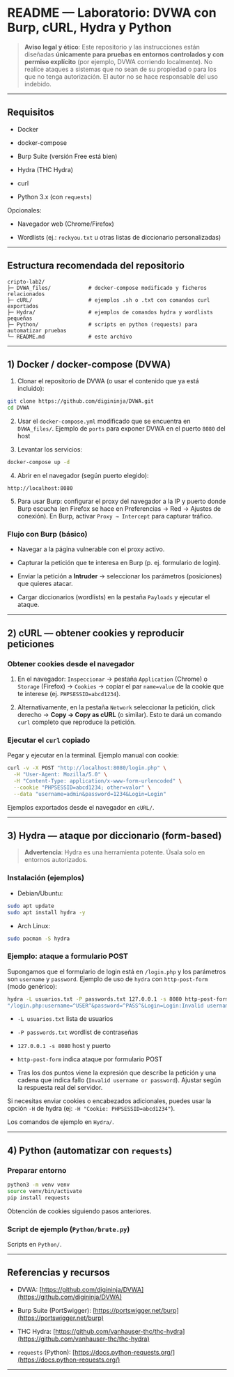 # README — Laboratorio: DVWA con Burp, cURL, Hydra y Python

> **Aviso legal y ético**: Este repositorio y las instrucciones están diseñadas **únicamente para pruebas en entornos controlados y con permiso explícito** (por ejemplo, DVWA corriendo localmente). No realice ataques a sistemas que no sean de su propiedad o para los que no tenga autorización. El autor no se hace responsable del uso indebido.

---

## Requisitos

- Docker
    
- docker-compose
    
- Burp Suite (versión Free está bien)
    
- Hydra (THC Hydra)
    
- curl
    
- Python 3.x (con `requests`)
    

Opcionales:

- Navegador web (Chrome/Firefox)
    
- Wordlists (ej.: `rockyou.txt` u otras listas de diccionario personalizadas)
    

---

## Estructura recomendada del repositorio

```
cripto-lab2/
├─ DVWA_files/            # docker-compose modificado y ficheros relacionados
├─ cURL/                  # ejemplos .sh o .txt con comandos curl exportados
├─ Hydra/                 # ejemplos de comandos hydra y wordlists pequeñas
├─ Python/                # scripts en python (requests) para automatizar pruebas
└─ README.md              # este archivo
```

---

## 1) Docker / docker-compose (DVWA)

1. Clonar el repositorio de DVWA (o usar el contenido que ya está incluido):
    

```bash
git clone https://github.com/digininja/DVWA.git
cd DVWA
```

2. Usar el `docker-compose.yml` modificado que se encuentra en `DVWA_files/`. Ejemplo de `ports` para exponer DVWA en el puerto `8080` del host

3. Levantar los servicios:
    

```bash
docker-compose up -d
```

4. Abrir en el navegador (según puerto elegido):
    

```
http://localhost:8080 
```

5. Para usar Burp: configurar el proxy del navegador a la IP y puerto donde Burp escucha (en Firefox se hace en Preferencias → Red → Ajustes de conexión). En Burp, activar `Proxy → Intercept` para capturar tráfico.
    

### Flujo con Burp (básico)

- Navegar a la página vulnerable con el proxy activo.
    
- Capturar la petición que te interesa en Burp (p. ej. formulario de login).
    
- Enviar la petición a **Intruder** → seleccionar los parámetros (posiciones) que quieres atacar.
    
- Cargar diccionarios (wordlists) en la pestaña `Payloads` y ejecutar el ataque.
    

---

## 2) cURL — obtener cookies y reproducir peticiones

### Obtener cookies desde el navegador

1. En el navegador: `Inspeccionar` → pestaña `Application` (Chrome) o `Storage` (Firefox) → `Cookies` → copiar el par `name=value` de la cookie que te interese (ej. `PHPSESSID=abcd1234`).
    
2. Alternativamente, en la pestaña `Network` seleccionar la petición, click derecho → **Copy -> Copy as cURL** (o similar). Esto te dará un comando `curl` completo que reproduce la petición.
    

### Ejecutar el `curl` copiado

Pegar y ejecutar en la terminal. Ejemplo manual con cookie:

```bash
curl -v -X POST "http://localhost:8080/login.php" \
  -H "User-Agent: Mozilla/5.0" \
  -H "Content-Type: application/x-www-form-urlencoded" \
  --cookie "PHPSESSID=abcd1234; other=valor" \
  --data "username=admin&password=1234&Login=Login"
```

Ejemplos exportados desde el navegador en `cURL/`.

---

## 3) Hydra — ataque por diccionario (form-based)

> **Advertencia**: Hydra es una herramienta potente. Úsala solo en entornos autorizados.

### Instalación (ejemplos)

- Debian/Ubuntu:
    

```bash
sudo apt update
sudo apt install hydra -y
```

- Arch Linux:
    

```bash
sudo pacman -S hydra
```

### Ejemplo: ataque a formulario POST

Supongamos que el formulario de login está en `/login.php` y los parámetros son `username` y `password`. Ejemplo de uso de `hydra` con `http-post-form` (modo genérico):

```bash
hydra -L usuarios.txt -P passwords.txt 127.0.0.1 -s 8080 http-post-form \
"/login.php:username=^USER^&password=^PASS^&Login=Login:Invalid username or password" -V
```

- `-L usuarios.txt` lista de usuarios
    
- `-P passwords.txt` wordlist de contraseñas
    
- `127.0.0.1 -s 8080` host y puerto
    
- `http-post-form` indica ataque por formulario POST
    
- Tras los dos puntos viene la expresión que describe la petición y una cadena que indica fallo (`Invalid username or password`). Ajustar según la respuesta real del servidor.
    

Si necesitas enviar cookies o encabezados adicionales, puedes usar la opción `-H` de hydra (ej: `-H "Cookie: PHPSESSID=abcd1234"`).

Los comandos de ejemplo en `Hydra/`.

---

## 4) Python (automatizar con `requests`)

### Preparar entorno

```bash
python3 -m venv venv
source venv/bin/activate
pip install requests
```

Obtención de cookies siguiendo pasos anteriores.
### Script de ejemplo (`Python/brute.py`)

Scripts en `Python/`.

    

---

## Referencias y recursos

- DVWA: [https://github.com/digininja/DVWA](https://github.com/digininja/DVWA)
    
- Burp Suite (PortSwigger): [https://portswigger.net/burp](https://portswigger.net/burp)
    
- THC Hydra: [https://github.com/vanhauser-thc/thc-hydra](https://github.com/vanhauser-thc/thc-hydra)
    
- `requests` (Python): [https://docs.python-requests.org/](https://docs.python-requests.org/)
    

---
